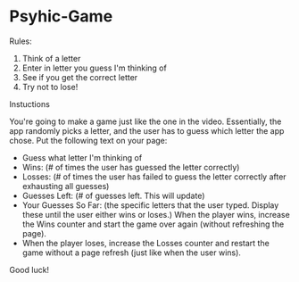 # Psyhic-Game

Rules: 
1. Think of a letter
2. Enter in letter you guess I'm thinking of 
3. See if you get the correct letter
4. Try not to lose! 

Instuctions 

You're going to make a game just like the one in the video. Essentially, the app randomly picks a letter, and the user has to guess which letter the app chose. Put the following text on your page:

* Guess what letter I'm thinking of
* Wins: (# of times the user has guessed the letter correctly)
* Losses: (# of times the user has failed to guess the letter correctly after exhausting all guesses)
* Guesses Left: (# of guesses left. This will update)
* Your Guesses So Far: (the specific letters that the user typed. Display these until the user either wins or loses.)
When the player wins, increase the Wins counter and start the game over again (without refreshing the page).
* When the player loses, increase the Losses counter and restart the game without a page refresh (just like when the user wins).


Good luck! 